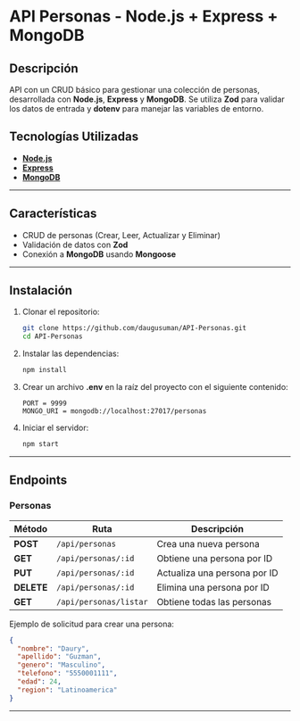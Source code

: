 # API Personas - Node.js + Express + MongoDB

## Descripción

API con un CRUD básico para gestionar una colección de personas, desarrollada con **Node.js**, **Express** y **MongoDB**. Se utiliza **Zod** para validar los datos de entrada y **dotenv** para manejar las variables de entorno.

## Tecnologías Utilizadas

- **[Node.js](https://nodejs.org/)**
- **[Express](https://expressjs.com/)**
- **[MongoDB](https://www.mongodb.com/)**

---

## Características

- CRUD de personas (Crear, Leer, Actualizar y Eliminar)
- Validación de datos con **Zod**
- Conexión a **MongoDB** usando **Mongoose**

---

## Instalación

1. Clonar el repositorio:

   ```bash
   git clone https://github.com/daugusuman/API-Personas.git
   cd API-Personas
   ```

2. Instalar las dependencias:

   ```bash
   npm install
   ```

3. Crear un archivo **.env** en la raíz del proyecto con el siguiente contenido:

   ```env
   PORT = 9999
   MONGO_URI = mongodb://localhost:27017/personas
   ```

4. Iniciar el servidor:
   ```bash
   npm start
   ```

---

## Endpoints

### **Personas**

| Método     | Ruta                   | Descripción                  |
| ---------- | ---------------------- | ---------------------------- |
| **POST**   | `/api/personas`        | Crea una nueva persona       |
| **GET**    | `/api/personas/:id`    | Obtiene una persona por ID   |
| **PUT**    | `/api/personas/:id`    | Actualiza una persona por ID |
| **DELETE** | `/api/personas/:id`    | Elimina una persona por ID   |
| **GET**    | `/api/personas/listar` | Obtiene todas las personas   |

Ejemplo de solicitud para crear una persona:

```json
{
  "nombre": "Daury",
  "apellido": "Guzman",
  "genero": "Masculino",
  "telefono": "5550001111",
  "edad": 24,
  "region": "Latinoamerica"
}
```

---
